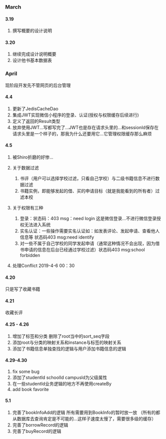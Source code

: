 ﻿### March

#### 3.19

1. 撰写概要的设计说明

#### 3.20

1. 继续完成设计说明概要
2. 设计他书基本数据表

### April
现阶段开发先不管网页的后台管理
#### 4.4
1. 更新了JedisCacheDao
2. 集成JWT实现微信小程序的登录、认证(授权与权限缓存后续进行)
3. 定义了返回的Result类型
4. 放弃使用JWT...写都写完了...JWT也是存在请求头里的...和sessionId保存在请求头里是一个样子的，那我为什么还要用它...它管理权限缓存那么麻烦

#### 4.5
1. 被Shiro折磨的好惨...
2. 关于数据过滤
    1. 书评（用户可以选择学校过滤，只看自己学校）与二级书籍信息不进行数据过滤
    2. 书籍实例，即能够发起的借、买的申请目标（就是我能看到的所有者）过滤本校
2. 关于权限有三种
    1. 登录：状态码：403 msg：need login 这是微信登录...不进行微信登录授权无法进入系统
    2. 实名认证：一些操作需要实名认证如：如发表评论、发起申请、查看他人信息等 状态码403 msg:need identify
    3. 对一些不属于自己学校的同学发起申请（通常这种情况不会出现，因为借书申请的信息在后台已经通过学校过滤）状态码403 msg:school forbidden

3. 处理Conflict 2019-4-6 00：30
#### 4.20
只是写了收藏书籍
#### 4.21
收藏长评

#### 4.25 - 4.26
1. 增加了标签和分类 删除了root当中的sort_seq字段
2. 添加root与分类的映射关系和instance与标签的映射关系
3. 添加了书籍信息单独查找的逻辑与用户添加书籍信息的逻辑

#### 4.29-4.30
1. fix some bug
2. 添加了studentId schoolId campusId为父级属性
3. 在一些studentId业务逻辑的地方不再使用createBy
4. add book favorite

#### 5.1
1. 完善了bookInfoAdd的逻辑 所有需要用到BookInfo的暂时放一放 （所有的都从数据库去查询肯定是不可能的...这样子速度太慢了，需要很多级的缓存）
2. 完善了borrowRecord的逻辑
3. 完善了buyRecord的逻辑